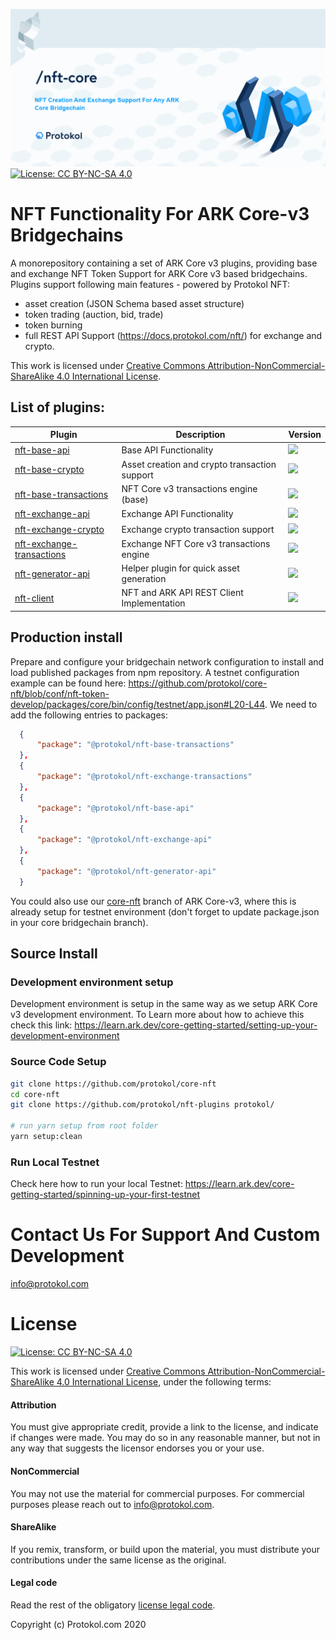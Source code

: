 ![Img](nft-core.png)
[![License: CC BY-NC-SA 4.0](https://img.shields.io/badge/License-CC%20BY--NC--SA%204.0-lightgrey.svg)](https://creativecommons.org/licenses/by-nc-sa/4.0/)

# NFT Functionality For ARK Core-v3 Bridgechains

A monorepository containing a set of ARK Core v3 plugins, providing base and exchange NFT Token Support for ARK Core v3 based bridgechains. Plugins support following main features - powered by Protokol NFT:

- asset creation (JSON Schema based asset structure)
- token trading (auction, bid, trade)
- token burning
- full REST API Support (https://docs.protokol.com/nft/) for exchange and crypto.

This work is licensed under [Creative Commons Attribution-NonCommercial-ShareAlike 4.0 International License](https://creativecommons.org/licenses/by-nc-sa/4.0/).

## List of plugins:

| Plugin        | Description      | Version
| ------------- |--------------|---|
| [nft-base-api](https://github.com/protokol/nft-plugins/tree/develop/packages/nft-base-api)   | Base API Functionality | ![](https://img.shields.io/npm/v/@protokol/nft-base-api/beta)
| [nft-base-crypto](https://github.com/protokol/nft-plugins/tree/develop/packages/nft-base-crypto) | Asset creation and crypto transaction support | ![](https://img.shields.io/npm/v/@protokol/nft-base-crypto/beta)
| [nft-base-transactions](https://github.com/protokol/nft-plugins/tree/develop/packages/nft-base-transactions) | NFT Core v3 transactions engine (base) | ![](https://img.shields.io/npm/v/@protokol/nft-base-transactions/beta)
| [nft-exchange-api](https://github.com/protokol/nft-plugins/tree/develop/packages/nft-exchange-api)   | Exchange API Functionality | ![](https://img.shields.io/npm/v/@protokol/nft-exchange-api/beta)
| [nft-exchange-crypto](https://github.com/protokol/nft-plugins/tree/develop/packages/nft-exchange-crypto) | Exchange crypto transaction support  | ![](https://img.shields.io/npm/v/@protokol/nft-exchange-crypto/beta)
| [nft-exchange-transactions](https://github.com/protokol/nft-plugins/tree/develop/packages/nft-exchange-transactions) | Exchange NFT Core v3 transactions engine | ![](https://img.shields.io/npm/v/@protokol/nft-exchange-transactions/beta)
| [nft-generator-api](https://github.com/protokol/nft-plugins/tree/develop/packages/nft-generator-api) | Helper plugin for quick asset generation | ![](https://img.shields.io/npm/v/@protokol/nft-generator-api/beta)
| [nft-client](https://github.com/protokol/nft-plugins/tree/develop/packages/nft-client) | NFT and ARK API REST Client Implementation | ![](https://img.shields.io/npm/v/@protokol/nft-client/beta)

## Production install
Prepare and configure your bridgechain network configuration to install and load published packages from npm repository. A testnet configuration example can be found here: https://github.com/protokol/core-nft/blob/conf/nft-token-develop/packages/core/bin/config/testnet/app.json#L20-L44. We need to add the following entries to packages:

```json
  {
      "package": "@protokol/nft-base-transactions"
  },
  {
      "package": "@protokol/nft-exchange-transactions"
  },
  {
      "package": "@protokol/nft-base-api"
  },
  {
      "package": "@protokol/nft-exchange-api"
  },
  {
      "package": "@protokol/nft-generator-api"
  }
```

You could also use our [core-nft](https://github.com/protokol/core-nft) branch of ARK Core-v3, where this is already setup for testnet environment (don't forget to update package.json in your core bridgechain branch).

## Source Install
### Development environment setup

Development environment is setup in the same way as we setup ARK Core v3 development environment. To Learn more about how to achieve this check this link:
https://learn.ark.dev/core-getting-started/setting-up-your-development-environment

### Source Code Setup

```bash
git clone https://github.com/protokol/core-nft
cd core-nft
git clone https://github.com/protokol/nft-plugins protokol/

# run yarn setup from root folder
yarn setup:clean
```

### Run Local Testnet

Check here how to run your local Testnet:
https://learn.ark.dev/core-getting-started/spinning-up-your-first-testnet

# Contact Us For Support And Custom Development
info@protokol.com

# License
[![License: CC BY-NC-SA 4.0](https://img.shields.io/badge/License-CC%20BY--NC--SA%204.0-lightgrey.svg)](https://creativecommons.org/licenses/by-nc-sa/4.0/)

This work is licensed under [Creative Commons Attribution-NonCommercial-ShareAlike 4.0 International License](https://creativecommons.org/licenses/by-nc-sa/4.0/), under the following terms:

#### Attribution

You must give appropriate credit, provide a link to the license, and indicate if changes were made. You may do so in any reasonable manner, but not in any way that suggests the licensor endorses you or your use.

#### NonCommercial

You may not use the material for commercial purposes. For commercial purposes please reach out to info@protokol.com.

#### ShareAlike

If you remix, transform, or build upon the material, you must distribute your contributions under the same license as the original.

#### Legal code

Read the rest of the obligatory [license legal code](https://creativecommons.org/licenses/by-nc-sa/4.0/legalcode).

Copyright (c) Protokol.com 2020
